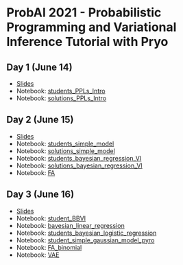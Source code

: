 # ProbAI 2021 - Probabilistic Programming and Variational Inference Tutorial with Pryo


## Day 1 (June 14)

* [Slides](https://github.com/PGM-Lab/probai-2021-pyro/raw/main/Day1/slides-Day1.pdf)
* Notebook: [students_PPLs_Intro](https://colab.research.google.com/github/PGM-Lab/probai-2021-pyro/blob/main/Day1/notebooks/students_PPLs_Intro.ipynb)
* Notebook: [solutions_PPLs_Intro](https://colab.research.google.com/github/PGM-Lab/probai-2021-pyro/blob/main/Day1/notebooks/solutions_PPLs_Intro.ipynb)


## Day 2 (June 15)
* [Slides](https://github.com/PGM-Lab/probai-2021-pyro/raw/main/Day2/slides-Day2.pdf)
* Notebook: [students_simple_model](https://colab.research.google.com/github/PGM-Lab/probai-2021-pyro/blob/main/Day2/notebooks/students_simple_model.ipynb)
* Notebook: [solutions_simple_model](https://colab.research.google.com/github/PGM-Lab/probai-2021-pyro/blob/main/Day2/notebooks/solution_simple_model.ipynb)
* Notebook: [students_bayesian_regression_VI](https://colab.research.google.com/github/PGM-Lab/probai-2021-pyro/blob/main/Day2/notebooks/students_bayesian_regression_VI.ipynb)
* Notebook: [solutions_bayesian_regression_VI](https://colab.research.google.com/github/PGM-Lab/probai-2021-pyro/blob/main/Day2/notebooks/solutions_bayesian_regression_VI.ipynb)
* Notebook: [FA](https://colab.research.google.com/github/PGM-Lab/probai-2021-pyro/blob/main/Day2/notebooks/FA.ipynb)



## Day 3 (June 16)
* [Slides](https://github.com/PGM-Lab/probai-2021-pyro/raw/main/Day3/slides-Day3.pdf)
* Notebook: [student_BBVI](https://colab.research.google.com/github/PGM-Lab/probai-2021-pyro/blob/main/Day3/notebooks/student_BBVI.ipynb)
* Notebook: [bayesian_linear_regression](https://colab.research.google.com/github/PGM-Lab/probai-2021-pyro/blob/main/Day3/notebooks/bayesian_linear_regression.ipynb)
* Notebook: [students_bayesian_logistic_regression](https://colab.research.google.com/github/PGM-Lab/probai-2021-pyro/blob/main/Day3/notebooks/students_bayesian_logistic_regression.ipynb)
* Notebook: [student_simple_gaussian_model_pyro](https://colab.research.google.com/github/PGM-Lab/probai-2021-pyro/blob/main/Day3/notebooks/student_simple_gaussian_model_pyro.ipynb)
* Notebook: [FA_binomial](https://colab.research.google.com/github/PGM-Lab/probai-2021-pyro/blob/main/Day3/notebooks/FA_binomial.ipynb)
* Notebook: [VAE](https://colab.research.google.com/github/PGM-Lab/probai-2021-pyro/blob/main/Day3/notebooks/VAE.ipynb)



